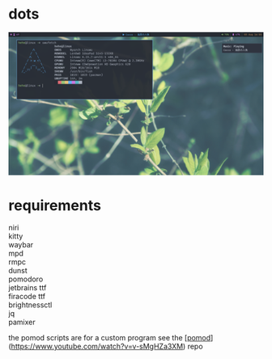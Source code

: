 # dots
[![Screenshot](rice.png)](https://www.youtube.com/watch?v=v-sMgHZa3XM)

# requirements
niri  
kitty  
waybar  
mpd  
rmpc  
dunst  
pomodoro  
jetbrains ttf  
firacode ttf  
brightnessctl  
jq  
pamixer  

the pomod scripts are for a custom program see the [[pomod](https://github.com/sahasphogat/pomod)](https://www.youtube.com/watch?v=v-sMgHZa3XM) repo
